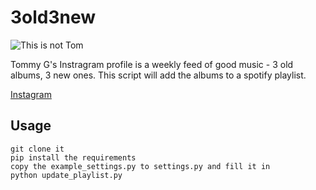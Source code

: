 # 3old3new

![This is not Tom](https://instagram.fscl11-1.fna.fbcdn.net/vp/df6e471050e73db35cae8cedf0d3da5b/5AFFDCA5/t51.2885-19/10914141_331183007092200_258329467_a.jpg)

Tommy G's Instragram profile is a weekly feed of good music - 3 old albums, 3 new ones. This script will add the albums to a spotify playlist.

[Instagram](https://instagram.com/tomkgallacher/)

## Usage
```
git clone it
pip install the requirements
copy the example_settings.py to settings.py and fill it in
python update_playlist.py
```
